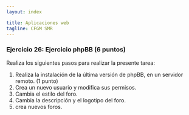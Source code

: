 ```yaml
---
layout: index

title: Aplicaciones web
tagline: CFGM SMR
---
```


### Ejercicio 26: Ejercicio phpBB  (6 puntos)

Realiza los siguientes pasos para realizar la presente tarea:

1. Realiza la instalación de la última versión de phpBB, en un servidor remoto. (1 punto)
2. Crea un nuevo usuario y modifica sus permisos.
3. Cambia el estilo del foro.
4. Cambia la descripción y el logotipo del foro.
5. crea nuevos foros.

